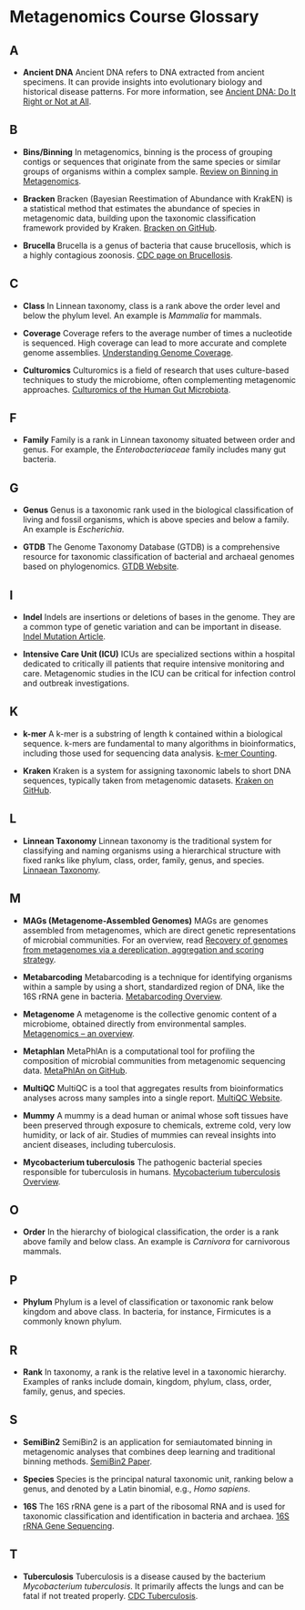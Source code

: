 # Metagenomics Course Glossary

## A
- **Ancient DNA**
  Ancient DNA refers to DNA extracted from ancient specimens. It can provide insights into evolutionary biology and historical disease patterns. For more information, see [Ancient DNA: Do It Right or Not at All](https://www.ncbi.nlm.nih.gov/pmc/articles/PMC2377037/).

## B
- **Bins/Binning**
  In metagenomics, binning is the process of grouping contigs or sequences that originate from the same species or similar groups of organisms within a complex sample. [Review on Binning in Metagenomics](https://www.frontiersin.org/articles/10.3389/fgene.2019.00754/full).

- **Bracken**
  Bracken (Bayesian Reestimation of Abundance with KrakEN) is a statistical method that estimates the abundance of species in metagenomic data, building upon the taxonomic classification framework provided by Kraken. [Bracken on GitHub](https://github.com/jenniferlu717/Bracken).

- **Brucella**
  Brucella is a genus of bacteria that cause brucellosis, which is a highly contagious zoonosis. [CDC page on Brucellosis](https://www.cdc.gov/brucellosis/index.html).

## C
- **Class**
  In Linnean taxonomy, class is a rank above the order level and below the phylum level. An example is *Mammalia* for mammals.

- **Coverage**
  Coverage refers to the average number of times a nucleotide is sequenced. High coverage can lead to more accurate and complete genome assemblies. [Understanding Genome Coverage](https://www.illumina.com/science/technology/next-generation-sequencing/plan-experiments/coverage.html).

- **Culturomics**
  Culturomics is a field of research that uses culture-based techniques to study the microbiome, often complementing metagenomic approaches. [Culturomics of the Human Gut Microbiota](https://www.ncbi.nlm.nih.gov/pmc/articles/PMC4662107/).

## F
- **Family**
  Family is a rank in Linnean taxonomy situated between order and genus. For example, the *Enterobacteriaceae* family includes many gut bacteria.

## G
- **Genus**
  Genus is a taxonomic rank used in the biological classification of living and fossil organisms, which is above species and below a family. An example is *Escherichia*.

- **GTDB**
  The Genome Taxonomy Database (GTDB) is a comprehensive resource for taxonomic classification of bacterial and archaeal genomes based on phylogenomics. [GTDB Website](https://gtdb.ecogenomic.org/).

## I
- **Indel**
  Indels are insertions or deletions of bases in the genome. They are a common type of genetic variation and can be important in disease. [Indel Mutation Article](https://www.nature.com/articles/nrg3643).

- **Intensive Care Unit (ICU)**
  ICUs are specialized sections within a hospital dedicated to critically ill patients that require intensive monitoring and care. Metagenomic studies in the ICU can be critical for infection control and outbreak investigations.

## K
- **k-mer**
  A k-mer is a substring of length k contained within a biological sequence. k-mers are fundamental to many algorithms in bioinformatics, including those used for sequencing data analysis. [k-mer Counting](https://academic.oup.com/bib/article/21/1/1/5581316).

- **Kraken**
  Kraken is a system for assigning taxonomic labels to short DNA sequences, typically taken from metagenomic datasets. [Kraken on GitHub](https://github.com/DerrickWood/kraken2).

## L
- **Linnean Taxonomy**
  Linnean taxonomy is the traditional system for classifying and naming organisms using a hierarchical structure with fixed ranks like phylum, class, order, family, genus, and species. [Linnaean Taxonomy](https://ucmp.berkeley.edu/history/linnaeus.html).

## M
- **MAGs (Metagenome-Assembled Genomes)**
  MAGs are genomes assembled from metagenomes, which are direct genetic representations of microbial communities. For an overview, read [Recovery of genomes from metagenomes via a dereplication, aggregation and scoring strategy](https://www.nature.com/articles/s41564-018-0171-1).

- **Metabarcoding**
  Metabarcoding is a technique for identifying organisms within a sample by using a short, standardized region of DNA, like the 16S rRNA gene in bacteria. [Metabarcoding Overview](https://www.ncbi.nlm.nih.gov/pmc/articles/PMC5832412/).

- **Metagenome**
  A metagenome is the collective genomic content of a microbiome, obtained directly from environmental samples. [Metagenomics – an overview](https://www.sciencedirect.com/topics/immunology-and-microbiology/metagenomics).

- **Metaphlan**
  MetaPhlAn is a computational tool for profiling the composition of microbial communities from metagenomic sequencing data. [MetaPhlAn on GitHub](https://github.com/biobakery/MetaPhlAn).

- **MultiQC**
  MultiQC is a tool that aggregates results from bioinformatics analyses across many samples into a single report. [MultiQC Website](http://multiqc.info/).


- **Mummy**
  A mummy is a dead human or animal whose soft tissues have been preserved through exposure to chemicals, extreme cold, very low humidity, or lack of air. Studies of mummies can reveal insights into ancient diseases, including tuberculosis.

- **Mycobacterium tuberculosis**
  The pathogenic bacterial species responsible for tuberculosis in humans. [Mycobacterium tuberculosis Overview](https://www.ncbi.nlm.nih.gov/books/NBK441916/).

## O
- **Order**
  In the hierarchy of biological classification, the order is a rank above family and below class. An example is *Carnivora* for carnivorous mammals.

## P
- **Phylum**
  Phylum is a level of classification or taxonomic rank below kingdom and above class. In bacteria, for instance, Firmicutes is a commonly known phylum.

## R
- **Rank**
  In taxonomy, a rank is the relative level in a taxonomic hierarchy. Examples of ranks include domain, kingdom, phylum, class, order, family, genus, and species.

## S
- **SemiBin2**
  SemiBin2 is an application for semiautomated binning in metagenomic analyses that combines deep learning and traditional binning methods. [SemiBin2 Paper](https://academic.oup.com/bioinformatics/article/38/5/1368/6412996).

- **Species**
  Species is the principal natural taxonomic unit, ranking below a genus, and denoted by a Latin binomial, e.g., *Homo sapiens*.

- **16S**
  The 16S rRNA gene is a part of the ribosomal RNA and is used for taxonomic classification and identification in bacteria and archaea. [16S rRNA Gene Sequencing](https://www.ncbi.nlm.nih.gov/pmc/articles/PMC5291720/).

## T
- **Tuberculosis**
  Tuberculosis is a disease caused by the bacterium *Mycobacterium tuberculosis*. It primarily affects the lungs and can be fatal if not treated properly. [CDC Tuberculosis](https://www.cdc.gov/tb/).


